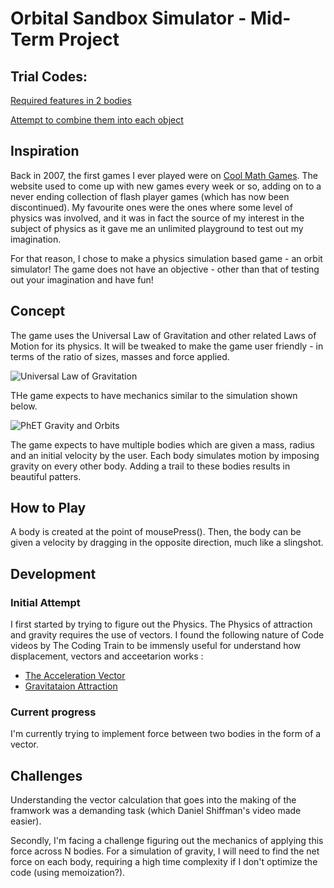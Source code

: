 # Orbital Sandbox Simulator - Mid-Term Project

## Trial Codes:

[Required features in 2 bodies](https://editor.p5js.org/soumen02/sketches/Kz3qDskBg)

[Attempt to combine them into each object](https://editor.p5js.org/soumen02/sketches/nbZCqGCj9)

## Inspiration 

Back in 2007, the first games I ever played were on [Cool Math Games](https://www.coolmathgames.com/). The website used to come up with new games every week or so, adding on to a never ending collection of flash player games (which has now been discontinued). My favourite ones were the ones where some level of physics was involved, and it was in fact the source of my interest in the subject of physics as it gave me an unlimited playground to test out my imagination. 

For that reason, I chose to make a physics simulation based game - an orbit simulator! The game does not have an objective - other than that of testing out your imagination and have fun! 

## Concept

The game uses the Universal Law of Gravitation and other related Laws of Motion for its physics. It will be tweaked to make the game user friendly - in terms of the ratio of sizes, masses and force applied. 

![Universal Law of Gravitation](https://user-images.githubusercontent.com/38569809/156557073-a1aa6ff5-657a-4a23-82d6-35d25b1460bb.png)

THe game expects to have mechanics similar to the simulation shown below.

![PhET Gravity and Orbits](https://user-images.githubusercontent.com/38569809/156557743-602185bc-6116-42e8-bd1e-5b29c7bd9225.png)



The game expects to have multiple bodies which are given a mass, radius and an initial velocity by the user. Each body simulates motion by imposing gravity on every other body. Adding a trail to these bodies results in beautiful patters. 

## How to Play

A body is created at the point of mousePress(). Then, the body can be given a velocity by dragging in the opposite direction, much like a slingshot. 


## Development
### Initial Attempt 

I first started by trying to figure out the Physics. The Physics of attraction and gravity requires the use of vectors. 
I found the following nature of Code videos by The Coding Train to be immensly useful for understand how displacement, vectors and acceetarion works :
  - [The Acceleration Vector](https://www.youtube.com/watch?v=T84AWnntxZA&t=76s)
  - [Gravitataion Attraction](https://www.youtube.com/watch?v=EpgB3cNhKPM&t=522s)


### Current progress

I'm currently trying to implement force between two bodies in the form of a vector. 

## Challenges

Understanding the vector calculation that goes into the making of the framwork was a demanding task (which Daniel Shiffman's video made easier). 

Secondly, I'm facing a challenge figuring out the mechanics of applying this force across N bodies. For a simulation of gravity, I will need to find the net force on each body, requiring a high time complexity if I don't optimize the code (using memoization?).
